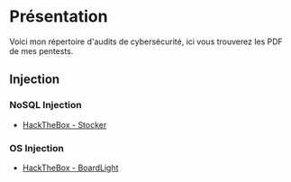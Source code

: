 # Présentation
Voici mon répertoire d'audits de cybersécurité, ici vous trouverez les PDF de mes pentests.

## Injection 
### NoSQL Injection
* [HackTheBox - Stocker](https://github.com/exploitQ/audits/blob/main/HackTheBox/Stocker%20-%20HackTheBox.pdf)
### OS Injection
* [HackTheBox - BoardLight](https://github.com/exploitQ/audits/blob/main/HackTheBox/BoardLight%20-%20HackTheBox.pdf)
